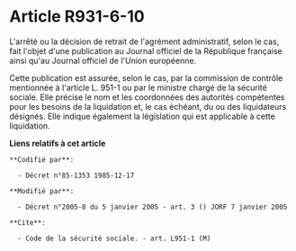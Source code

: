 # Article R931-6-10

L'arrêté ou la décision de retrait de l'agrément administratif, selon le cas, fait l'objet d'une publication au Journal
officiel de la République française ainsi qu'au Journal officiel de l'Union européenne.

Cette publication est assurée, selon le cas, par la commission de contrôle mentionnée à l'article L. 951-1 ou par le ministre
chargé de la sécurité sociale. Elle précise le nom et les coordonnées des autorités compétentes pour les besoins de la
liquidation et, le cas échéant, du ou des liquidateurs désignés. Elle indique également la législation qui est applicable à
cette liquidation.

**Liens relatifs à cet article**

	**Codifié par**:

	  - Décret n°85-1353 1985-12-17

	**Modifié par**:

	  - Décret n°2005-8 du 5 janvier 2005 - art. 3 () JORF 7 janvier 2005

	**Cite**:

	  - Code de la sécurité sociale. - art. L951-1 (M)
